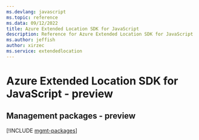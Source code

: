 ```yaml
---
ms.devlang: javascript
ms.topic: reference
ms.data: 09/12/2022
title: Azure Extended Location SDK for JavaScript
description: Reference for Azure Extended Location SDK for JavaScript
ms.author: jeffish
author: xirzec
ms.service: extendedlocation
---
```

# Azure Extended Location SDK for JavaScript - preview

## Management packages - preview
[!INCLUDE [mgmt-packages](extended-location-mgmt-index.md)]